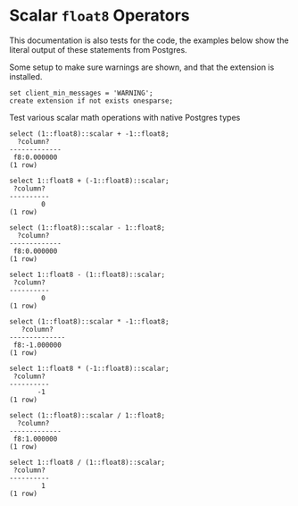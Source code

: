 # Scalar `float8` Operators

This documentation is also tests for the code, the examples below
show the literal output of these statements from Postgres.

Some setup to make sure warnings are shown, and that the extension
is installed.
``` postgres-console
set client_min_messages = 'WARNING';
create extension if not exists onesparse;
```
Test various scalar math operations with native Postgres types
``` postgres-console
select (1::float8)::scalar + -1::float8;
  ?column?   
-------------
 f8:0.000000
(1 row)

select 1::float8 + (-1::float8)::scalar;
 ?column? 
----------
        0
(1 row)

select (1::float8)::scalar - 1::float8;
  ?column?   
-------------
 f8:0.000000
(1 row)

select 1::float8 - (1::float8)::scalar;
 ?column? 
----------
        0
(1 row)

select (1::float8)::scalar * -1::float8;
   ?column?   
--------------
 f8:-1.000000
(1 row)

select 1::float8 * (-1::float8)::scalar;
 ?column? 
----------
       -1
(1 row)

select (1::float8)::scalar / 1::float8;
  ?column?   
-------------
 f8:1.000000
(1 row)

select 1::float8 / (1::float8)::scalar;
 ?column? 
----------
        1
(1 row)

```